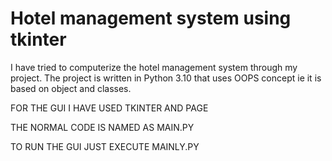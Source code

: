 # Hotel management system using tkinter
I have tried to computerize the hotel management system through my project.
The project is written in Python 3.10 that uses OOPS concept ie it is based on object and classes.

FOR THE GUI I HAVE USED TKINTER AND PAGE

THE NORMAL CODE IS NAMED AS MAIN.PY

TO RUN THE GUI JUST EXECUTE MAINLY.PY
